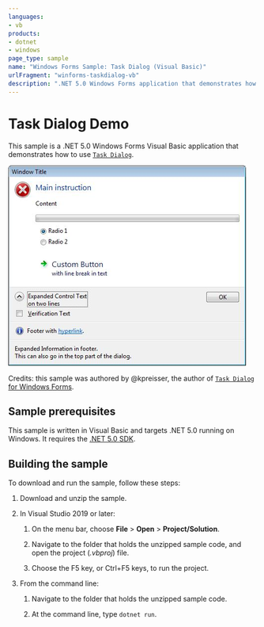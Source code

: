 ```yaml
---
languages:
- vb
products:
- dotnet
- windows
page_type: sample
name: "Windows Forms Sample: Task Dialog (Visual Basic)"
urlFragment: "winforms-taskdialog-vb"
description: ".NET 5.0 Windows Forms application that demonstrates how to use Task Dialog in Visual Basic."
---
```


# Task Dialog Demo

This sample is a .NET 5.0 Windows Forms Visual Basic application that demonstrates how to use [`Task Dialog`](https://docs.microsoft.com/en-us/windows/win32/controls/task-dialogs-overview).

![Screenshot](../images/screenshot.jpg)

Credits: this sample was authored by @kpreisser, the author of [`Task Dialog` for Windows Forms](https://github.com/dotnet/winforms/pull/1133).

## Sample prerequisites

This sample is written in Visual Basic and targets .NET 5.0 running on Windows. It requires the [.NET 5.0 SDK](https://dotnet.microsoft.com/download/dotnet/5.0).

## Building the sample

To download and run the sample, follow these steps:

01. Download and unzip the sample.

01. In Visual Studio 2019 or later:

    01. On the menu bar, choose **File** > **Open** > **Project/Solution**.

    01. Navigate to the folder that holds the unzipped sample code, and open the project (*.vbproj*) file.

    01. Choose the F5 key, or Ctrl+F5 keys, to run the project.

01. From the command line:

    01. Navigate to the folder that holds the unzipped sample code.

    01. At the command line, type `dotnet run`.
